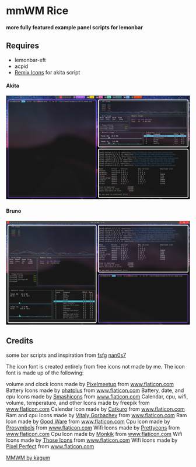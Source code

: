 # mmWM Rice
#### more fully featured example panel scripts for lemonbar
## Requires
- lemonbar-xft
- acpid
- [Remix Icons](https://github.com/Remix-Design/RemixIcon/blob/master/fonts/remixicon.ttf) for akita script


#### Akita
![mmwmrice thumbnail](akita_mmwm.png)

#### Bruno
![mmwmrice thumbnail](bruno_mmwm.png)

Credits
------

some bar scripts and inspiration from
[fsfg](https://gitlab.com/fsfg/dotfiles/)
[nan0s7](https://github.com/nan0s7/drowsylemon)


The icon font is created entirely from free icons not made by me. The icon font is made up of the following:

volume and clock Icons made by [Pixelmeetup](https://www.flaticon.com/authors/pixelmeetup) from www.flaticon.com
Battery Icons made by [phatplus](https://www.flaticon.com/authors/phatplus) from www.flaticon.com
Battery, date, and cpu Icons made by [Smashicons](https://www.flaticon.com/authors/smashicons) from www.flaticon.com
Calendar, cpu, wifi, volume, temperature, and other Icons made by freepik from www.flaticon.com
Calendar Icon made by [Catkuro](https://www.flaticon.com/authors/catkuro) from www.flaticon.com
Ram and cpu Icons made by [Vitaly Gorbachev](https://www.flaticon.com/authors/vitaly-gorbachev) from www.flaticon.com
Ram Icon made by [Good Ware](https://www.flaticon.com/authors/good-ware)  from www.flaticon.com
Cpu Icon made by [Prosymbols](https://www.flaticon.com/authors/prosymbols) from www.flaticon.com
Wifi Icons made by [Prettycons](https://www.flaticon.com/authors/prettycons) from www.flaticon.com
Cpu Icon made by [Monkik](https://www.flaticon.com/authors/monkik) from www.flaticon.com
Wifi Icons made by [Those Icons](https://www.flaticon.com/authors/those-icons) from www.flaticon.com
Wifi Icons made by [Pixel Perfect](https://www.flaticon.com/authors/pixel-perfect) from www.flaticon.com

[MMWM by kagum](https://github.com/kaugm/mmwm)


